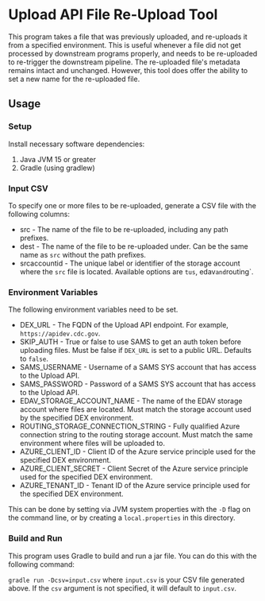 # Upload API File Re-Upload Tool

This program takes a file that was previously uploaded, and re-uploads it from a specified environment.  This is useful
whenever a file did not get processed by downstream programs properly, and needs to be re-uploaded to re-trigger the downstream
pipeline.  The re-uploaded file's metadata remains intact and unchanged.  However, this tool does offer the ability to
set a new name for the re-uploaded file.

## Usage

### Setup

Install necessary software dependencies:
1. Java JVM 15 or greater
2. Gradle (using gradlew)

### Input CSV

To specify one or more files to be re-uploaded, generate a CSV file with the following columns:

- src - The name of the file to be re-uploaded, including any path prefixes.
- dest - The name of the file to be re-uploaded under.  Can be the same name as `src` without the path prefixes.
- srcaccountid - The unique label or identifier of the storage account where the `src` file is located.  Available options are `tus`, edav` and `routing`.

### Environment Variables

The following environment variables need to be set.  

- DEX_URL - The FQDN of the Upload API endpoint.  For example, `https://apidev.cdc.gov`.
- SKIP_AUTH - True or false to use SAMS to get an auth token before uploading files.  Must be false if `DEX_URL` is set
to a public URL.  Defaults to `false`.
- SAMS_USERNAME - Username of a SAMS SYS account that has access to the Upload API.
- SAMS_PASSWORD - Password of a SAMS SYS account that has access to the Upload API.
- EDAV_STORAGE_ACCOUNT_NAME - The name of the EDAV storage account where files are located.  Must match the storage account
used by the specified DEX environment.
- ROUTING_STORAGE_CONNECTION_STRING - Fully qualified Azure connection string to the routing storage account.  Must match
the same environment where files will be uploaded to.
- AZURE_CLIENT_ID - Client ID of the Azure service principle used for the specified DEX environment.
- AZURE_CLIENT_SECRET - Client Secret of the Azure service principle used for the specified DEX environment.
- AZURE_TENANT_ID - Tenant ID of the Azure service principle used for the specified DEX environment.

This can be done by setting via JVM system properties with the `-D`
flag on the command line, or by creating a `local.properties` in this directory.

### Build and Run

This program uses Gradle to build and run a jar file.  You can do this with the following command:

`gradle run -Dcsv=input.csv` where `input.csv` is your CSV file generated above.  If the `csv` argument is not specified, 
it will default to `input.csv`.